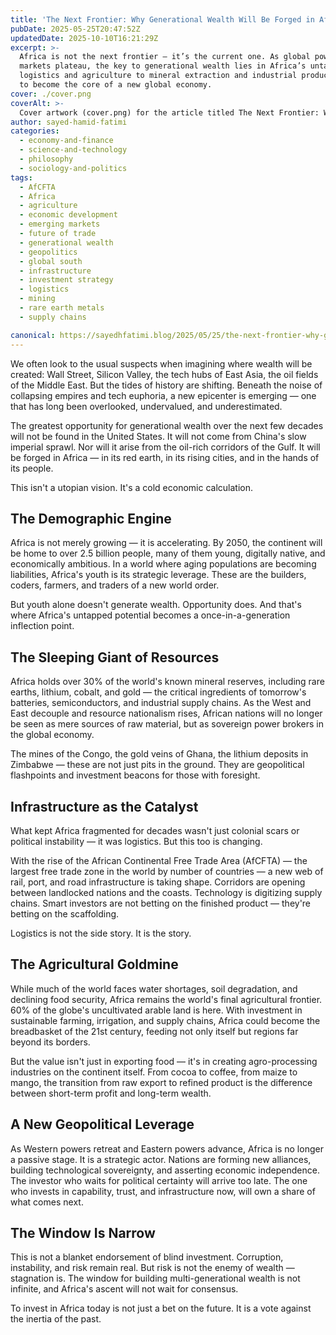 ```yaml
---
title: 'The Next Frontier: Why Generational Wealth Will Be Forged in Africa'
pubDate: 2025-05-25T20:47:52Z
updatedDate: 2025-10-10T16:21:29Z
excerpt: >-
  Africa is not the next frontier — it’s the current one. As global power shifts and traditional
  markets plateau, the key to generational wealth lies in Africa’s untapped potential. From
  logistics and agriculture to mineral extraction and industrial production, the continent is poised
  to become the core of a new global economy.
cover: ./cover.png
coverAlt: >-
  Cover artwork (cover.png) for the article titled The Next Frontier: Why Generational Wealth Will Be Forged in Africa.
author: sayed-hamid-fatimi
categories:
  - economy-and-finance
  - science-and-technology
  - philosophy
  - sociology-and-politics
tags:
  - AfCFTA
  - Africa
  - agriculture
  - economic development
  - emerging markets
  - future of trade
  - generational wealth
  - geopolitics
  - global south
  - infrastructure
  - investment strategy
  - logistics
  - mining
  - rare earth metals
  - supply chains

canonical: https://sayedhfatimi.blog/2025/05/25/the-next-frontier-why-generational-wealth-will-be-forged-in-africa/
---
```


We often look to the usual suspects when imagining where wealth will be created: Wall Street, Silicon Valley, the tech hubs of East Asia, the oil fields of the Middle East. But the tides of history are shifting. Beneath the noise of collapsing empires and tech euphoria, a new epicenter is emerging — one that has long been overlooked, undervalued, and underestimated.

The greatest opportunity for generational wealth over the next few decades will not be found in the United States. It will not come from China's slow imperial sprawl. Nor will it arise from the oil-rich corridors of the Gulf. It will be forged in Africa — in its red earth, in its rising cities, and in the hands of its people.

This isn't a utopian vision. It's a cold economic calculation.

## The Demographic Engine

Africa is not merely growing — it is accelerating. By 2050, the continent will be home to over 2.5 billion people, many of them young, digitally native, and economically ambitious. In a world where aging populations are becoming liabilities, Africa's youth is its strategic leverage. These are the builders, coders, farmers, and traders of a new world order.

But youth alone doesn't generate wealth. Opportunity does. And that's where Africa's untapped potential becomes a once-in-a-generation inflection point.

## The Sleeping Giant of Resources

Africa holds over 30% of the world's known mineral reserves, including rare earths, lithium, cobalt, and gold — the critical ingredients of tomorrow's batteries, semiconductors, and industrial supply chains. As the West and East decouple and resource nationalism rises, African nations will no longer be seen as mere sources of raw material, but as sovereign power brokers in the global economy.

The mines of the Congo, the gold veins of Ghana, the lithium deposits in Zimbabwe — these are not just pits in the ground. They are geopolitical flashpoints and investment beacons for those with foresight.

## Infrastructure as the Catalyst

What kept Africa fragmented for decades wasn't just colonial scars or political instability — it was logistics. But this too is changing.

With the rise of the African Continental Free Trade Area (AfCFTA) — the largest free trade zone in the world by number of countries — a new web of rail, port, and road infrastructure is taking shape. Corridors are opening between landlocked nations and the coasts. Technology is digitizing supply chains. Smart investors are not betting on the finished product — they're betting on the scaffolding.

Logistics is not the side story. It is the story.

## The Agricultural Goldmine

While much of the world faces water shortages, soil degradation, and declining food security, Africa remains the world's final agricultural frontier. 60% of the globe's uncultivated arable land is here. With investment in sustainable farming, irrigation, and supply chains, Africa could become the breadbasket of the 21st century, feeding not only itself but regions far beyond its borders.

But the value isn't just in exporting food — it's in creating agro-processing industries on the continent itself. From cocoa to coffee, from maize to mango, the transition from raw export to refined product is the difference between short-term profit and long-term wealth.

## A New Geopolitical Leverage

As Western powers retreat and Eastern powers advance, Africa is no longer a passive stage. It is a strategic actor. Nations are forming new alliances, building technological sovereignty, and asserting economic independence. The investor who waits for political certainty will arrive too late. The one who invests in capability, trust, and infrastructure now, will own a share of what comes next.

## The Window Is Narrow

This is not a blanket endorsement of blind investment. Corruption, instability, and risk remain real. But risk is not the enemy of wealth — stagnation is. The window for building multi-generational wealth is not infinite, and Africa's ascent will not wait for consensus.

To invest in Africa today is not just a bet on the future. It is a vote against the inertia of the past.
